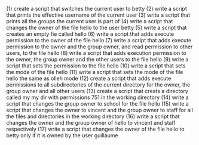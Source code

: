 (1) create a script that switches the current user to betty
(2) write a script that prints the effective username of the current user
(3) write a script that prints all the groups the current user is part of
(4) write a script that changes the owner of the file hello to the user betty
(5) write a script that creates an empty fie called hello
(6) write a script that adds execute permission to the owner of the file hello
(7) write a script that adds execute permission to the owner and the group owner, and read permission to other users, to the file hello
(8) write a script that adds execution permission to the owner, the group owner and the other users to the file hello
(9) write a script that sets the permission to the file hello
(10) write a script that sets the mode of the file hello
(11) write a script that sets the mode of the file hello the same as olleh mode
(12) create a script that adds execute permissions to all subdirectories of the current directory for the owner, the group owner and all other users
(13) create a script that creats a directory called my my dir with permissions 751 in the working directory
(14) write a script that changes the group owner to school for the file hello
(15) write a script that changes the owner to vincent and the group owner to staff for all the files and directories in the working directory
(16) write a script that changes the owner and the group owner of hello to vincent and staff respectively
(17) write a script that changes the owner of the file hello to betty only if it is owned by the user guillaume
